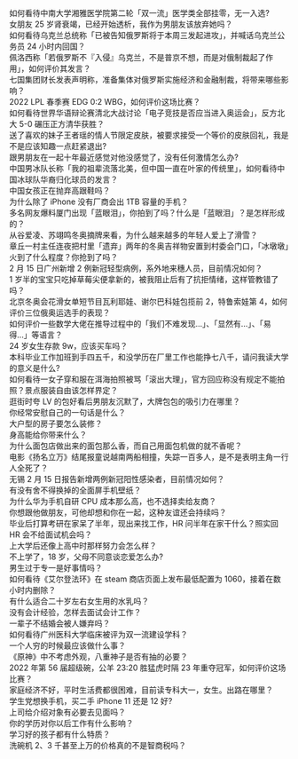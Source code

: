 如何看待中南大学湘雅医学院第二轮「双一流」医学类全部挂零，无一入选?  
女朋友 25 岁肾衰竭，已经开始透析，我作为男朋友该放弃她吗？  
如何看待乌克兰总统称「已被告知俄罗斯将于本周三发起进攻」，并喊话乌克兰公务员 24 小时内回国？  
佩洛西称「若俄罗斯不『入侵』乌克兰，不是普京不想，而是对俄制裁起了作用」，如何评价其发言？  
七国集团财长发表声明称，准备集体对俄罗斯实施经济和金融制裁，将带来哪些影响？  
2022 LPL 春季赛 EDG 0:2 WBG，如何评价这场比赛？  
如何看待世界华语辩论赛清北大战讨论「电子竞技是否应当进入奥运会」，反方北大 5-0 碾压正方清华获胜？  
送了喜欢的妹子王者瑶的情人节限定皮肤，被要求接受一个等价的皮肤回礼，我是不是应该知趣一点赶紧退出?  
跟男朋友在一起十年最近感觉对他没感觉了，没有任何激情怎么办?  
中国男冰队长称「我的祖辈流落北美，但中国一直在叶家的传统里」，如何看待中国冰球队华裔归化球员的发言？  
中国女孩正在抛弃高跟鞋吗？  
为什么除了 iPhone 没有厂商会出 1TB 容量的手机？  
多名网友爆料厦门出现「蓝眼泪」，你拍到了吗？什么是「蓝眼泪」？是怎样形成的？  
从谷爱凌、苏翊鸣冬奥摘牌来看，为什么越来越多的年轻人爱上了滑雪？  
章丘一村主任连夜把村里「遗弃」两年的冬奥吉祥物安置到村委会门口，「冰墩墩」火到了什么程度？你抢到了吗？  
2 月 15 日广州新增 2 例新冠轻型病例，系外地来穗人员，目前情况如何？  
1 岁半的宝宝只吃掉草莓尖便拿新的，被我阻止后有了抗拒情绪，这样管教错了吗？  
北京冬奥会花滑女单短节目瓦利耶娃、谢尔巴科娃包揽前 2，特鲁索娃第 4，如何评价三位俄奥运选手的表现？  
如何评价一些数学大佬在推导过程中的「我们不难发现…」、「显然有…」、「易得…」等语言？  
24 岁女生存款 9w，应该买车吗？  
本科毕业工作加班到手四五千，和没学历在厂里工作也能挣七八千，请问我读大学的意义是什么?  
如何看待一女子穿和服在洱海拍照被骂「滚出大理」，官方回应称没有规定不能拍照？景点服装自由该怎样界定？  
逛街时夸 LV 的包好看后男朋友沉默了，大牌包包的吸引力在哪里？  
你经常安慰自己的一句话是什么？  
大户型的房子要怎么装修？  
身高能给你带来什么？  
为什么面包店做出来的面包那么香，而自己用面包机做的就不香呢？  
电影《扬名立万》结尾报童说越南两船相撞，失踪一百多人，是不是表明主角一行人全死了？  
无锡 2 月 15 日报告新增两例新冠阳性感染者，目前情况如何？  
有没有舍不得换掉的全面屏手机壁纸？  
为什么华为手机自研 CPU 成本那么高，也不选择卖给友商？  
你想跟他做朋友，可他却想和你在一起，这种友谊还会持续吗？  
毕业后打算考研在家呆了半年，现出来找工作，HR 问半年在家干什么？照实回 HR 会不给面试机会吗？  
上大学后还像上高中时那样努力会怎么样？  
不上学了，18 岁，父母不同意谈恋爱怎么办?  
男生过于专一是好事情吗？  
如何看待《艾尔登法环》在 steam 商店页面上发布最低配置为 1060，接着在数小时内删除？  
有什么适合二十岁左右女生用的水乳吗？  
没有会计经验，怎样去面试会计工作？  
一辈子不结婚会被人嫌弃吗？  
如何看待广州医科大学临床被评为双一流建设学科？  
一个人穷的时候最应该做什么事？  
《原神》中不考虑外观，八重神子是否有抽的必要？  
2022 年第 56 届超级碗，公羊 23:20 胜猛虎时隔 23 年重夺冠军，如何评价这场比赛？  
家庭经济不好，平时生活费都很困难，目前读专科大一，女生。出路在哪里？  
学生党想换手机，买二手 iPhone 11 还是 12 好?  
上司给介绍对象有必要去见面吗？  
你的学历对你以后工作有什么影响？  
学习好的孩子都有什么特质？  
洗碗机 2、3 千甚至上万的价格真的不是智商税吗？  
